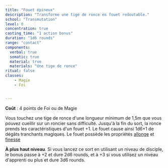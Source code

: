 ```yaml
---
title: "Fouet épineux"
description: "Transforme une tige de ronce en fouet redoutable."
school: "Transmutation"
level: 0
concentration: true
casting_time: "1 action bonus"
duration: "1d6 rounds"
range: "contact"
components:
  verbal: true
  somatic: true
  material: true
  materials: "Une tige de ronce"
ritual: false
classes:
    - Magie
    - Foi


---
```

**Coût** : 4 points de Foi ou de Magie  

Vous touchez une tige de ronce d'une longueur minimum de 1,5m que vous pouvez cueillir sur un roncier sans difficulté. Jusqu'à la fin du sort, la ronce prends les caractéristiques d'un fouet +1. Le fouet cause ainsi 1d6+1 de dégâts tranchants magiques. Le fouet possède les propriétés [allonge](/equipement/armes/#proprietes-des-armes) et [finesse](/equipement/armes/proprietes-des-armes)

**À plus haut niveau**. Si vous lancez ce sort en utilisant un niveau de disciple, le bonus passe à +2 et dure 2d6 rounds, et à +3 si vous utilisez un niveau d'apprenti ou plus et dure 3d6 rounds.
